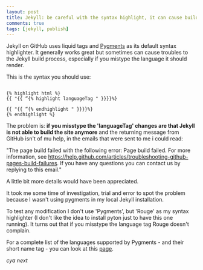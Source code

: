 ```yaml
---
layout: post
title: Jekyll: be careful with the syntax highlight, it can cause build fails
comments: true
tags: [jekyll, publish]
---
```


Jekyll on GitHub uses liquid tags and [Pygments](http://pygments.org/) as its default syntax highlighter.
It generally works great but sometimes can cause troubles to the Jekyll build process, especially if you mistype the language it should render.

This is the syntax you should use:

<pre><code>
{% highlight html %}
{{ "{{ “{% highlight languageTag " }}}}%}
	
{{ "{{ “{% endhighlight " }}}}%}
{% endhighlight %}
</code></pre>

The problem is: **if you misstype the 'languageTag' changes are that Jekyll is not able to build the site anymore** and the returning message from GitHub isn't of mu help,
in the emails that were sent to me i could read:

"The page build failed with the following error:
Page build failed. For more information, see https://help.github.com/articles/troubleshooting-github-pages-build-failures.
If you have any questions you can contact us by replying to this email."

A little bit more details would have been appreciated.

It took me some time of investigation, trial and error to spot the problem because I wasn't using pygments in my local Jekyll installation.

To test any modification I don't use 'Pygments', but 'Rouge' as my syntax highlighter (I don't like the idea to install pyton just to have this one running).
It turns out that if you misstype the language tag Rouge doesn't complain. 

For a complete list of the languages supported by Pygments - and their short name tag - you can look at this [page](http://pygments.org/docs/lexers/).

_cya next_